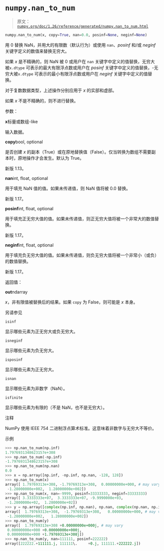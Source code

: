 # `numpy.nan_to_num`

> 原文：[`numpy.org/doc/1.26/reference/generated/numpy.nan_to_num.html`](https://numpy.org/doc/1.26/reference/generated/numpy.nan_to_num.html)

```py
numpy.nan_to_num(x, copy=True, nan=0.0, posinf=None, neginf=None)
```

用 0 替换 NaN，并用大的有限数（默认行为）或使用 `nan`、*posinf* 和/或 *neginf* 关键字定义的数值来替换无穷大。

如果 *x* 是不精确的，则 NaN 被 0 或用户在 `nan` 关键字中定义的值替换，无穷大被`x.dtype` 可表示的最大有限浮点数或用户在 *posinf* 关键字中定义的值替换，-无穷大被`x.dtype` 可表示的最小有限浮点数或用户在 *neginf* 关键字中定义的值替换。

对于复数数据类型，上述操作分别应用于 *x* 的实部和虚部。

如果 *x* 不是不精确的，则不进行替换。

参数：

**x**标量或数组-like

输入数据。

**copy**bool, optional

是否创建 *x* 的副本（True）或在原地替换值（False）。仅当转换为数组不需要副本时，原地操作才会发生。默认为 True。

新版 1.13。

**nan**int, float, optional

用于填充 NaN 值的值。如果未传递值，则 NaN 值将被 0.0 替换。

新版 1.17。

**posinf**int, float, optional

用于填充正无穷大值的值。如果未传递值，则正无穷大值将被一个非常大的数值替换。

新版 1.17。

**neginf**int, float, optional

用于填充负无穷大值的值。如果未传递值，则负无穷大值将被一个非常小（或负）的数值替换。

新版 1.17。

返回值：

**out**ndarray

*x*，非有限值被替换后的结果。如果 `copy` 为 False，则可能是 *x* 本身。

另请参见

`isinf`

显示哪些元素为正无穷大或负无穷大。

`isneginf`

显示哪些元素为负无穷大。

`isposinf`

显示哪些元素为正无穷大。

`isnan`

显示哪些元素为非数字（NaN）。

`isfinite`

显示哪些元素为有限的（不是 NaN，也不是无穷大）。

注释

NumPy 使用 IEEE 754 二进制浮点算术标准。这意味着非数字与无穷大不等价。

示例

```py
>>> np.nan_to_num(np.inf)
1.7976931348623157e+308
>>> np.nan_to_num(-np.inf)
-1.7976931348623157e+308
>>> np.nan_to_num(np.nan)
0.0
>>> x = np.array([np.inf, -np.inf, np.nan, -128, 128])
>>> np.nan_to_num(x)
array([ 1.79769313e+308, -1.79769313e+308,  0.00000000e+000, # may vary
 -1.28000000e+002,  1.28000000e+002])
>>> np.nan_to_num(x, nan=-9999, posinf=33333333, neginf=33333333)
array([ 3.3333333e+07,  3.3333333e+07, -9.9990000e+03,
 -1.2800000e+02,  1.2800000e+02])
>>> y = np.array([complex(np.inf, np.nan), np.nan, complex(np.nan, np.inf)])
array([  1.79769313e+308,  -1.79769313e+308,   0.00000000e+000, # may vary
 -1.28000000e+002,   1.28000000e+002])
>>> np.nan_to_num(y)
array([  1.79769313e+308 +0.00000000e+000j, # may vary
 0.00000000e+000 +0.00000000e+000j,
 0.00000000e+000 +1.79769313e+308j])
>>> np.nan_to_num(y, nan=111111, posinf=222222)
array([222222.+111111.j, 111111\.     +0.j, 111111.+222222.j]) 
```

